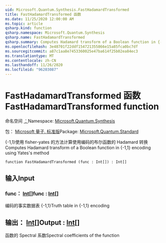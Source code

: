 ```yaml
---
uid: Microsoft.Quantum.Synthesis.FastHadamardTransformed
title: FastHadamardTransformed 函数
ms.date: 11/25/2020 12:00:00 AM
ms.topic: article
qsharp.kind: function
qsharp.namespace: Microsoft.Quantum.Synthesis
qsharp.name: FastHadamardTransformed
qsharp.summary: Computes Hadamard transform of a Boolean function in {-1,1} encoding using Yates's method
ms.openlocfilehash: 3e48701f22ddf154721355866e15a85fca0bc7df
ms.sourcegitcommit: a87c1aa8e7453360025e47ba614f25b02ea84ec3
ms.translationtype: MT
ms.contentlocale: zh-CN
ms.lasthandoff: 11/26/2020
ms.locfileid: "96203087"
---
```

# <a name="fasthadamardtransformed-function"></a><span data-ttu-id="8f00b-102">FastHadamardTransformed 函数</span><span class="sxs-lookup"><span data-stu-id="8f00b-102">FastHadamardTransformed function</span></span>

<span data-ttu-id="8f00b-103">命名空间 [：](xref:Microsoft.Quantum.Synthesis)</span><span class="sxs-lookup"><span data-stu-id="8f00b-103">Namespace: [Microsoft.Quantum.Synthesis](xref:Microsoft.Quantum.Synthesis)</span></span>

<span data-ttu-id="8f00b-104">包： [Microsoft 量子. 标准版](https://nuget.org/packages/Microsoft.Quantum.Standard)</span><span class="sxs-lookup"><span data-stu-id="8f00b-104">Package: [Microsoft.Quantum.Standard](https://nuget.org/packages/Microsoft.Quantum.Standard)</span></span>


<span data-ttu-id="8f00b-105">{-1,1}使用 fisher-yates 的方法计算使用编码的布尔函数的 Hadamard 转换</span><span class="sxs-lookup"><span data-stu-id="8f00b-105">Computes Hadamard transform of a Boolean function in {-1,1} encoding using Yates's method</span></span>

```qsharp
function FastHadamardTransformed (func : Int[]) : Int[]
```


## <a name="input"></a><span data-ttu-id="8f00b-106">输入</span><span class="sxs-lookup"><span data-stu-id="8f00b-106">Input</span></span>

### <a name="func--int"></a><span data-ttu-id="8f00b-107">func： [Int](xref:microsoft.quantum.lang-ref.int)[]</span><span class="sxs-lookup"><span data-stu-id="8f00b-107">func : [Int](xref:microsoft.quantum.lang-ref.int)[]</span></span>

<span data-ttu-id="8f00b-108">编码的事实数据表 {-1,1}</span><span class="sxs-lookup"><span data-stu-id="8f00b-108">Truth table in {-1,1} encoding</span></span>



## <a name="output--int"></a><span data-ttu-id="8f00b-109">输出： [Int](xref:microsoft.quantum.lang-ref.int)[]</span><span class="sxs-lookup"><span data-stu-id="8f00b-109">Output : [Int](xref:microsoft.quantum.lang-ref.int)[]</span></span>

<span data-ttu-id="8f00b-110">函数的 Spectral 系数</span><span class="sxs-lookup"><span data-stu-id="8f00b-110">Spectral coefficients of the function</span></span>